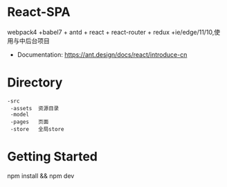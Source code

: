 # React-SPA
webpack4 +babel7 + antd + react + react-router + redux +ie/edge/11/10,使用与中后台项目

- Documentation: https://ant.design/docs/react/introduce-cn

# Directory
```
-src
 -assets  资源目录
 -model   
 -pages   页面
 -store   全局store
```


# Getting Started


npm install && npm dev
